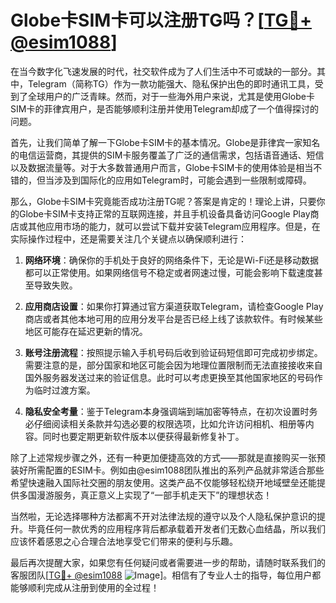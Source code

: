 # Globe卡SIM卡可以注册TG吗？[[TG💪+ @esim1088](https://t.me/s/esim1088)]

在当今数字化飞速发展的时代，社交软件成为了人们生活中不可或缺的一部分。其中，Telegram（简称TG）作为一款功能强大、隐私保护出色的即时通讯工具，受到了全球用户的广泛青睐。然而，对于一些海外用户来说，尤其是使用Globe卡SIM卡的菲律宾用户，是否能够顺利注册并使用Telegram却成了一个值得探讨的问题。

首先，让我们简单了解一下Globe卡SIM卡的基本情况。Globe是菲律宾一家知名的电信运营商，其提供的SIM卡服务覆盖了广泛的通信需求，包括语音通话、短信以及数据流量等。对于大多数普通用户而言，Globe卡SIM卡的使用体验是相当不错的，但当涉及到国际化的应用如Telegram时，可能会遇到一些限制或障碍。

那么，Globe卡SIM卡究竟能否成功注册TG呢？答案是肯定的！理论上讲，只要你的Globe卡SIM卡支持正常的互联网连接，并且手机设备具备访问Google Play商店或其他应用市场的能力，就可以尝试下载并安装Telegram应用程序。但是，在实际操作过程中，还是需要关注几个关键点以确保顺利进行：

1. **网络环境**：确保你的手机处于良好的网络条件下，无论是Wi-Fi还是移动数据都可以正常使用。如果网络信号不稳定或者网速过慢，可能会影响下载速度甚至导致失败。
   
2. **应用商店设置**：如果你打算通过官方渠道获取Telegram，请检查Google Play商店或者其他本地可用的应用分发平台是否已经上线了该款软件。有时候某些地区可能存在延迟更新的情况。

3. **账号注册流程**：按照提示输入手机号码后收到验证码短信即可完成初步绑定。需要注意的是，部分国家和地区可能会因为地理位置限制而无法直接接收来自国外服务器发送过来的验证信息。此时可以考虑更换至其他国家地区的号码作为临时过渡方案。

4. **隐私安全考量**：鉴于Telegram本身强调端到端加密等特点，在初次设置时务必仔细阅读相关条款并勾选必要的权限选项，比如允许访问相机、相册等内容。同时也要定期更新软件版本以便获得最新修复补丁。

除了上述常规步骤之外，还有一种更加便捷高效的方式——那就是直接购买一张预装好所需配置的ESIM卡。例如由@esim1088团队推出的系列产品就非常适合那些希望快速融入国际社交圈的朋友使用。这类产品不仅能够轻松绕开地域壁垒还能提供多国漫游服务，真正意义上实现了“一部手机走天下”的理想状态！

当然啦，无论选择哪种方法都离不开对法律法规的遵守以及个人隐私保护意识的提升。毕竟任何一款优秀的应用程序背后都承载着开发者们无数心血结晶，所以我们应该怀着感恩之心合理合法地享受它们带来的便利与乐趣。

最后再次提醒大家，如果您有任何疑问或者需要进一步的帮助，请随时联系我们的客服团队[[TG💪+ @esim1088](https://t.me/s/esim1088) ![Image](https://i.postimg.cc/4NQfJmqS/Snipaste-2025-05-13-00-14-12.png)]。相信有了专业人士的指导，每位用户都能够顺利完成从注册到使用的全过程！
